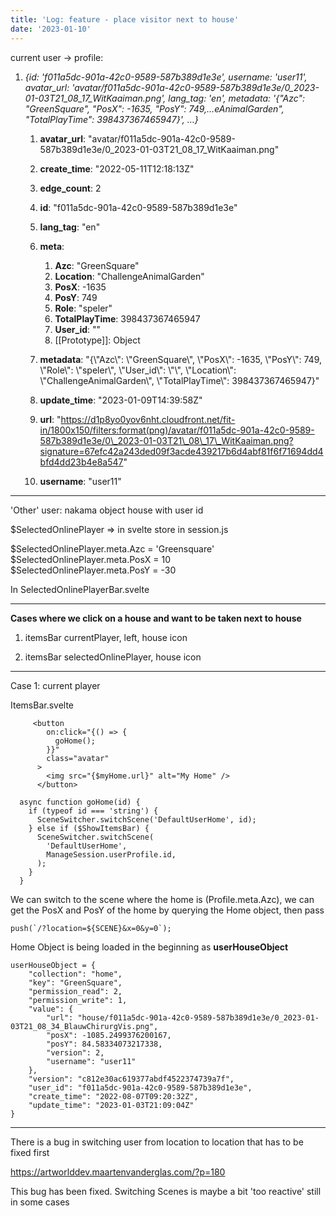 ```yaml
---
title: 'Log: feature - place visitor next to house'
date: '2023-01-10'
---
```


current user -> profile:

1. _{id: 'f011a5dc-901a-42c0-9589-587b389d1e3e', username: 'user11', avatar_url: 'avatar/f011a5dc-901a-42c0-9589-587b389d1e3e/0_2023-01-03T21_08_17_WitKaaiman.png', lang_tag: 'en', metadata: '{"Azc": "GreenSquare", "PosX": -1635, "PosY": 749,…eAnimalGarden", "TotalPlayTime": 398437367465947}', …}_

   1. **avatar_url**: "avatar/f011a5dc-901a-42c0-9589-587b389d1e3e/0_2023-01-03T21_08_17_WitKaaiman.png"
   2. **create_time**: "2022-05-11T12:18:13Z"
   3. **edge_count**: 2
   4. **id**: "f011a5dc-901a-42c0-9589-587b389d1e3e"
   5. **lang_tag**: "en"
   6. **meta**:

      1. **Azc**: "GreenSquare"
      2. **Location**: "ChallengeAnimalGarden"
      3. **PosX**: -1635
      4. **PosY**: 749
      5. **Role**: "speler"
      6. **TotalPlayTime**: 398437367465947
      7. **User_id**: ""
      8. \[\[Prototype\]\]: Object

   7. **metadata**: "{\\"Azc\\": \\"GreenSquare\\", \\"PosX\\": -1635, \\"PosY\\": 749, \\"Role\\": \\"speler\\", \\"User_id\\": \\"\\", \\"Location\\": \\"ChallengeAnimalGarden\\", \\"TotalPlayTime\\": 398437367465947}"
   8. **update_time**: "2023-01-09T14:39:58Z"
   9. **url**: "https://d1p8yo0yov6nht.cloudfront.net/fit-in/1800x150/filters:format(png)/avatar/f011a5dc-901a-42c0-9589-587b389d1e3e/0\_2023-01-03T21\_08\_17\_WitKaaiman.png?signature=67efc42a243ded09f3acde439217b6d4abf81f6f71694dd4bfd4dd23b4e8a547"
   10. **username**: "user11"

---

'Other' user: nakama object house with user id

$SelectedOnlinePlayer => in svelte store in session.js

$SelectedOnlinePlayer.meta.Azc = 'Greensquare'  
$SelectedOnlinePlayer.meta.PosX = 10  
$SelectedOnlinePlayer.meta.PosY = -30

In SelectedOnlinePlayerBar.svelte

---

**Cases where we click on a house and want to be taken next to house**

1. itemsBar currentPlayer, left, house icon

2. itemsBar selectedOnlinePlayer, house icon

---

Case 1: current player

ItemsBar.svelte

```
     <button
        on:click="{() => {
          goHome();
        }}"
        class="avatar"
      >
        <img src="{$myHome.url}" alt="My Home" />
      </button>
```

```
  async function goHome(id) {
    if (typeof id === 'string') {
      SceneSwitcher.switchScene('DefaultUserHome', id);
    } else if ($ShowItemsBar) {
      SceneSwitcher.switchScene(
        'DefaultUserHome',
        ManageSession.userProfile.id,
      );
    }
  }
```

We can switch to the scene where the home is (Profile.meta.Azc), we can get the PosX and PosY of the home by querying the Home object, then pass

```
push(`/?location=${SCENE}&x=0&y=0`);
```

Home Object is being loaded in the beginning as **userHouseObject**

```
userHouseObject = {
    "collection": "home",
    "key": "GreenSquare",
    "permission_read": 2,
    "permission_write": 1,
    "value": {
        "url": "house/f011a5dc-901a-42c0-9589-587b389d1e3e/0_2023-01-03T21_08_34_BlauwChirurgVis.png",
        "posX": -1085.2499376200167,
        "posY": 84.58334073217338,
        "version": 2,
        "username": "user11"
    },
    "version": "c812e30ac619377abdf4522374739a7f",
    "user_id": "f011a5dc-901a-42c0-9589-587b389d1e3e",
    "create_time": "2022-08-07T09:20:32Z",
    "update_time": "2023-01-03T21:09:04Z"
}
```

---

There is a bug in switching user from location to location that has to be fixed first

https://artworlddev.maartenvanderglas.com/?p=180

This bug has been fixed. Switching Scenes is maybe a bit 'too reactive' still in some cases
